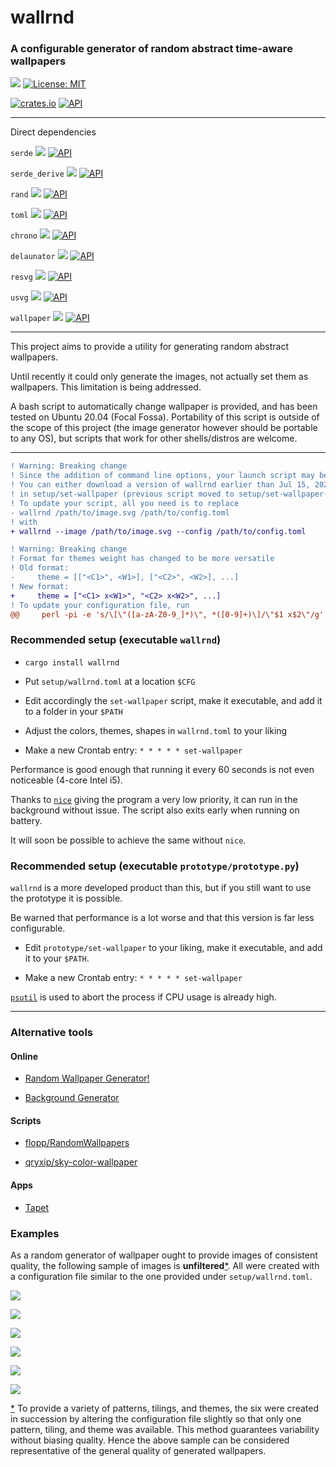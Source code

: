 # wallrnd
### A configurable generator of random abstract time-aware wallpapers

[![](https://img.shields.io/badge/github-Vanille--N/wallrnd-8da0cb?logo=github)](https://github.com/Vanille-N/wallrnd)
[![License: MIT](https://img.shields.io/badge/License-MIT-yellow.svg)](https://opensource.org/licenses/MIT)

[![crates.io](http://meritbadge.herokuapp.com/wallrnd)](https://crates.io/crates/wallrnd)
[![API](https://docs.rs/wallrnd/badge.svg)](https://docs.rs/wallrnd)

---
Direct dependencies

`serde` [![](http://meritbadge.herokuapp.com/serde)](https://crates.io/crates/serde)
[![API](https://docs.rs/serde/badge.svg)](https://docs.rs/serde)

`serde_derive` [![](http://meritbadge.herokuapp.com/serde_derive)](https://crates.io/crates/serde_derive)
[![API](https://docs.rs/serde_derive/badge.svg)](https://docs.rs/serde_derive)

`rand` [![](http://meritbadge.herokuapp.com/rand)](https://crates.io/crates/rand)
[![API](https://docs.rs/rand/badge.svg)](https://docs.rs/rand)

`toml` [![](http://meritbadge.herokuapp.com/toml)](https://crates.io/crates/toml)
[![API](https://docs.rs/toml/badge.svg)](https://docs.rs/toml)

`chrono` [![](http://meritbadge.herokuapp.com/chrono)](https://crates.io/crates/chrono)
[![API](https://docs.rs/chrono/badge.svg)](https://docs.rs/chrono)

`delaunator` [![](http://meritbadge.herokuapp.com/delaunator)](https://crates.io/crates/delaunator)
[![API](https://docs.rs/delaunator/badge.svg)](https://docs.rs/delaunator)

`resvg` [![](http://meritbadge.herokuapp.com/resvg)](https://crates.io/crates/resvg)
[![API](https://docs.rs/resvg/badge.svg)](https://docs.rs/resvg)

`usvg` [![](http://meritbadge.herokuapp.com/usvg)](https://crates.io/crates/usvg)
[![API](https://docs.rs/usvg/badge.svg)](https://docs.rs/usvg)

`wallpaper` [![](http://meritbadge.herokuapp.com/wallpaper)](https://crates.io/crates/wallpaper)
[![API](https://docs.rs/wallpaper/badge.svg)](https://docs.rs/wallpaper)

---

This project aims to provide a utility for generating random abstract wallpapers.

Until recently it could only generate the images, not actually set them as wallpapers. This limitation is being addressed.

A bash script to automatically change wallpaper is provided, and has been tested on Ubuntu 20.04 (Focal Fossa).
Portability of this script is outside of the scope of this project (the image generator however should be portable to any OS), but scripts that work for other shells/distros are welcome.


---

```diff
! Warning: Breaking change
! Since the addition of command line options, your launch script may be broken for the latest version
! You can either download a version of wallrnd earlier than Jul 15, 2020, or see the new format
! in setup/set-wallpaper (previous script moved to setup/set-wallpaper-obsolete)
! To update your script, all you need is to replace
- wallrnd /path/to/image.svg /path/to/config.toml
! with
+ wallrnd --image /path/to/image.svg --config /path/to/config.toml
```

```diff
! Warning: Breaking change
! Format for themes weight has changed to be more versatile
! Old format:
-     theme = [["<C1>", <W1>], ["<C2>", <W2>], ...]
! New format:
+     theme = ["<C1> x<W1>", "<C2> x<W2>", ...]
! To update your configuration file, run
@@     perl -pi -e 's/\[\"([a-zA-Z0-9_]*)\", *([0-9]+)\]/\"$1 x$2\"/g' setup/wallrnd.toml    @@
```

### Recommended setup (executable `wallrnd`)

* `cargo install wallrnd`

* Put `setup/wallrnd.toml` at a location `$CFG`

* Edit accordingly the `set-wallpaper` script, make it executable, and add it to a folder in your `$PATH`

* Adjust the colors, themes, shapes in `wallrnd.toml` to your liking

* Make a new Crontab entry: `* * * * * set-wallpaper`

Performance is good enough that running it every 60 seconds is not even noticeable (4-core Intel i5).

Thanks to [`nice`](https://en.wikipedia.org/wiki/Nice_(Unix)) giving the program a very low priority, it can run in the background without issue. The script also exits early when running on battery.

It will soon be possible to achieve the same without `nice`.

### Recommended setup (executable `prototype/prototype.py`)

`wallrnd` is a more developed product than this, but if you still want to use the prototype it is possible.

Be warned that performance is a lot worse and that this version is far less configurable.

* Edit `prototype/set-wallpaper` to your liking, make it executable, and add it to your `$PATH`.

* Make a new Crontab entry: `* * * * * set-wallpaper`

[`psutil`](https://pypi.org/project/psutil/) is used to abort the process if CPU usage is already high.

---

### Alternative tools

#### Online

* [Random Wallpaper Generator!](http://bjmiller.net/canvas/wallpaper/)

* [Background Generator](https://bggenerator.com/)

#### Scripts

* [flopp/RandomWallpapers](https://github.com/flopp/RandomWallpapers)

* [qryxip/sky-color-wallpaper](https://crates.io/crates/sky-color-wallpaper)

#### Apps
* [Tapet](https://play.google.com/store/apps/details?id=com.sharpregion.tapet&hl=en_US)

### Examples

As a random generator of wallpaper ought to provide images of consistent quality, the following sample of images is **unfiltered**<a name="return-methodology">[\*](#methodology)</a>. All were created with a configuration file similar to the one provided under `setup/wallrnd.toml`.

![](docs/samples/image-1.svg)

![](docs/samples/image-2.svg)

![](docs/samples/image-3.svg)

![](docs/samples/image-4.svg)

![](docs/samples/image-5.svg)

![](docs/samples/image-6.svg)


<a name="methodology">[\*](#return-methodology)</a> To provide a variety of patterns, tilings, and themes, the six were created in succession by altering the configuration file slightly so that only one pattern, tiling, and theme was available. This method guarantees variability without biasing quality. Hence the above sample can be considered representative of the general quality of generated wallpapers.
